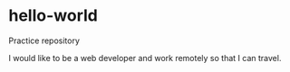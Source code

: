 # hello-world
Practice repository

I would like to be a web developer and work remotely so that I can travel.
